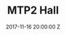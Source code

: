 ---
title: MTP2 Hall
date: 2017-11-16 20:00:00 Z
venue: MTP2 Hall
location: Poznan
tickets: https://www.biletomat.pl/koncerty/benjamin-clementine-5282/
country: Poland
---